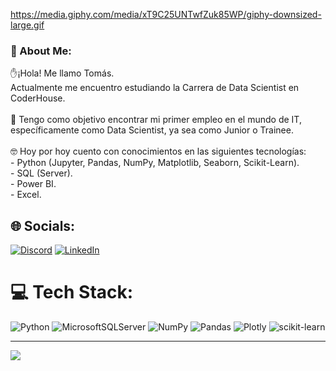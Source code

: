 https://media.giphy.com/media/xT9C25UNTwfZuk85WP/giphy-downsized-large.gif
### 💫 About Me:
✋¡Hola! Me llamo Tomás. <br>Actualmente me encuentro estudiando la Carrera de Data Scientist en CoderHouse.<br><br>🎯 Tengo como objetivo encontrar mi primer empleo en el mundo de IT, específicamente como Data Scientist, ya sea como Junior o Trainee.<br><br>🤓 Hoy por hoy cuento con conocimientos en las siguientes tecnologías:<br>- Python (Jupyter, Pandas, NumPy, Matplotlib, Seaborn, Scikit-Learn).<br>- SQL (Server).<br>- Power BI.<br>- Excel.


## 🌐 Socials:
[![Discord](https://img.shields.io/badge/Discord-%237289DA.svg?logo=discord&logoColor=white)](https://discord.gg/_tomasmartinez) [![LinkedIn](https://img.shields.io/badge/LinkedIn-%230077B5.svg?logo=linkedin&logoColor=white)](https://linkedin.com/in/https://www.linkedin.com/in/tom%C3%A1s-mart%C3%ADnez-datascience/) 

# 💻 Tech Stack:
![Python](https://img.shields.io/badge/python-3670A0?style=for-the-badge&logo=python&logoColor=ffdd54) ![MicrosoftSQLServer](https://img.shields.io/badge/Microsoft%20SQL%20Sever-CC2927?style=for-the-badge&logo=microsoft%20sql%20server&logoColor=white) ![NumPy](https://img.shields.io/badge/numpy-%23013243.svg?style=for-the-badge&logo=numpy&logoColor=white) ![Pandas](https://img.shields.io/badge/pandas-%23150458.svg?style=for-the-badge&logo=pandas&logoColor=white) ![Plotly](https://img.shields.io/badge/Plotly-%233F4F75.svg?style=for-the-badge&logo=plotly&logoColor=white) ![scikit-learn](https://img.shields.io/badge/scikit--learn-%23F7931E.svg?style=for-the-badge&logo=scikit-learn&logoColor=white)


---
[![](https://visitcount.itsvg.in/api?id=MTomasMartnez&icon=0&color=0)](https://visitcount.itsvg.in)

<!-- Proudly created with GPRM ( https://gprm.itsvg.in ) -->
